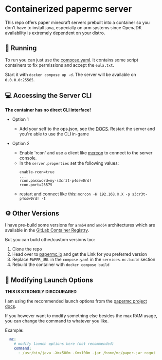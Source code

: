# Containerized papermc server
This repo offers paper minecraft servers prebuilt into a container so you don't have to install java, especially on arm systems since OpenJDK availability is extremely dependent on your distro.

## 🚀 Running
To run you can just use the [compose.yaml](/compose.yaml). It contains some script containers to fix permissions and accept the `eula.txt`.

Start it with `docker compose up -d`. The server will be available on `0.0.0.0:25565`.


## 💻 Accessing the Server CLI
**The container has no direct CLI interface!**
- Option 1
    - Add your self to the ops.json, see the [DOCS](https://docs.papermc.io/paper/reference/vanilla-data-files/#opsjson). Restart the server and you're able to use the CLI in-game

- Option 2
    - Enable 'rcon' and use a client like [mcrcon](https://github.com/Tiiffi/mcrcon) to connect to the server console.
    - In the `server.properties` set the following values:
        ```properties
        enable-rcon=true
        ...
        rcon.password=my-s3cr3t-p4ssw0rd!
        rcon.port=25575
        ```
    - restart and connect like this: `mcrcon -H 192.168.X.X -p s3cr3t-p4ssw0rd! -t`


## ⚙️ Other Versions
I have pre-build some versions for `arm64` and `amd64` architectures which are available in the [GitLab Container Registry](https://gitlab.com/PeeK1e/paper-server/container_registry/8600507).

But you can build other/custom versions too:
1. Clone the repo
2. Head over to [papermc.io](https://papermc.io/downloads/all) and get the Link for you preferred version
3. Replace `PAPER_URL` in the `compose.yaml` in the `services.mc.build` section
4. Rebuild the container with `docker compose build`


## 🔧 Modifying Launch Options
**THIS IS STRONGLY DISCOURAGED**

I am using the recommended launch options from the [papermc project docs](https://docs.papermc.io/paper/aikars-flags/).

If you however want to modify something else besides the max RAM usage, you can change the command to whatever you like.

Example:
```yaml
  mc:
    # modify launch options here (not recommended)
    command:
      - /usr/bin/java -Xmx500m -Xmx100m -jar /home/mc/paper.jar nogui
```
